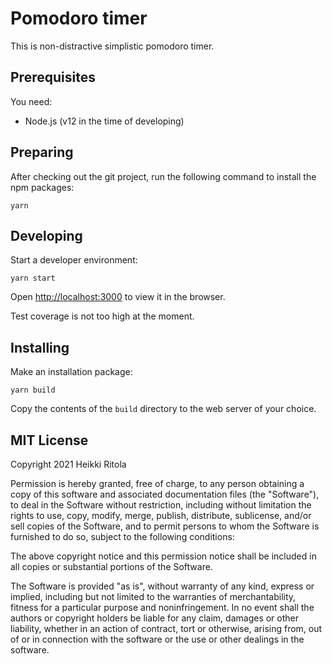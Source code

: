 # Pomodoro timer

This is non-distractive simplistic pomodoro timer.

## Prerequisites

You need:

- Node.js (v12 in the time of developing)

## Preparing

After checking out the git project, run the following command to install the npm packages:

    yarn

## Developing

Start a developer environment:

    yarn start

Open [http://localhost:3000](http://localhost:3000) to view it in the browser.

Test coverage is not too high at the moment.

## Installing

Make an installation package:

    yarn build

Copy the contents of the `build` directory to the web server of your choice.

## MIT License

Copyright 2021 Heikki Ritola

Permission is hereby granted, free of charge, to any person obtaining a copy of this software and associated documentation files (the "Software"), to deal in the Software without restriction, including without limitation the rights to use, copy, modify, merge, publish, distribute, sublicense, and/or sell copies of the Software, and to permit persons to whom the Software is furnished to do so, subject to the following conditions:

The above copyright notice and this permission notice shall be included in all copies or substantial portions of the Software.

The Software is provided "as is", without warranty of any kind, express or implied, including but not limited to the warranties of merchantability, fitness for a particular purpose and noninfringement. In no event shall the authors or copyright holders be liable for any claim, damages or other liability, whether in an action of contract, tort or otherwise, arising from, out of or in connection with the software or the use or other dealings in the software.
